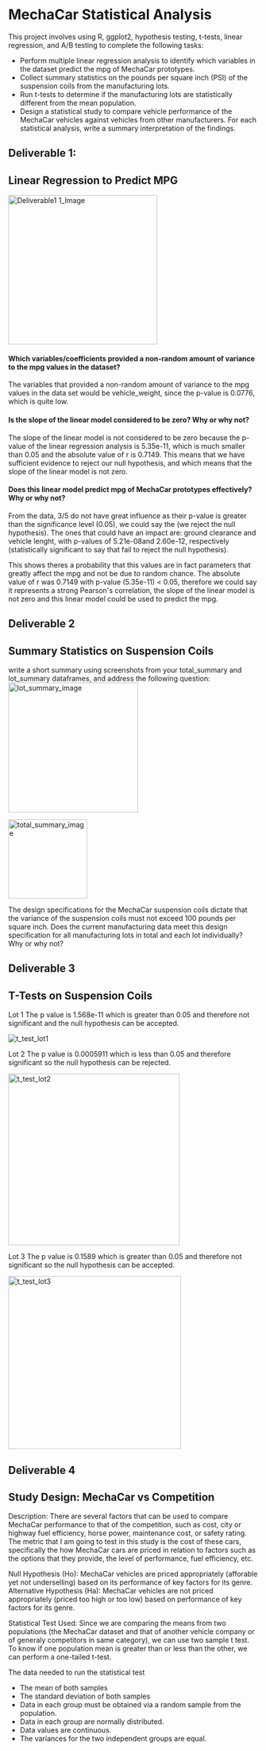 # MechaCar Statistical Analysis

This project involves using R, ggplot2, hypothesis testing, t-tests, linear regression, and A/B testing to complete the following tasks:
* Perform multiple linear regression analysis to identify which variables in the dataset predict the mpg of MechaCar prototypes.
* Collect summary statistics on the pounds per square inch (PSI) of the suspension coils from the manufacturing lots.
* Run t-tests to determine if the manufacturing lots are statistically different from the mean population.
* Design a statistical study to compare vehicle performance of the MechaCar vehicles against vehicles from other manufacturers. For each statistical analysis, write a summary interpretation of the findings.

## Deliverable 1:
## Linear Regression to Predict MPG

<img width="300" alt="Deliverable1 1_Image" src="https://user-images.githubusercontent.com/114960958/219476357-596df8ae-a576-4c0d-8635-6d62d67f190e.png">

#### Which variables/coefficients provided a non-random amount of variance to the mpg values in the dataset?
The variables that provided a non-random amount of variance to the mpg values in the data set would be vehicle_weight, since the p-value is 0.0776, which is quite low.

#### Is the slope of the linear model considered to be zero? Why or why not?
The slope of the linear model is not considered to be zero because the p-value of the linear regression analysis is 5.35e-11, which is much smaller than 0.05 and the absolute value of r is 0.7149. This means that we have sufficient evidence to reject our null hypothesis, and which means that the slope of the linear model is not zero.

#### Does this linear model predict mpg of MechaCar prototypes effectively? Why or why not?

From the data, 3/5 do not have great influence as their p-value is greater than the significance level (0.05), we could say the (we reject the null hypothesis). The ones that could have an impact are: ground clearance and vehicle lenght, with p-values of 5.21e-08and 2.60e-12, respectively (statistically significant to say that fail to reject the null hypothesis).

This shows theres a probability that this values are in fact parameters that greatly affect the mpg and not be due to random chance. The absolute value of r was 0.7149 with p-value (5.35e-11) < 0.05, therefore we could say it represents a strong Pearson's correlation, the slope of the linear model is not zero and this linear model could be used to predict the mpg.

## Deliverable 2
## Summary Statistics on Suspension Coils

write a short summary using screenshots from your total_summary and lot_summary dataframes, and address the following question:
<img width="261" alt="lot_summary_image" src="https://user-images.githubusercontent.com/114960958/219895074-4d4c6abf-7862-4a1c-84e1-ff9f746d1c04.png">

<img width="159" alt="total_summary_image" src="https://user-images.githubusercontent.com/114960958/219894844-4c4ea1e9-e060-4033-a61e-4b882211d761.png">


The design specifications for the MechaCar suspension coils dictate that the variance of the suspension coils must not exceed 100 pounds per square inch. Does the current manufacturing data meet this design specification for all manufacturing lots in total and each lot individually? Why or why not?

## Deliverable 3
## T-Tests on Suspension Coils

Lot 1
The p value is 1.568e-11 which is greater than 0.05 and therefore not significant and the null hypothesis can be accepted.

![t_test_lot1](https://user-images.githubusercontent.com/114960958/219901731-9657ae8a-0a9f-445e-98e0-a4a013a0cf98.png)

Lot 2
The p value is 0.0005911 which is less than 0.05 and therefore significant so the null hypothesis can be rejected.

<img width="345" alt="t_test_lot2" src="https://user-images.githubusercontent.com/114960958/219901600-aae28eb0-b8e3-41a0-b25b-9d79faed57c1.png">

Lot 3
The p value is 0.1589 which is greater than 0.05 and therefore not significant so the null hypothesis can be accepted.

<img width="348" alt="t_test_lot3" src="https://user-images.githubusercontent.com/114960958/219901606-f1a1e2d2-8c6d-4e16-af24-128f75ef8965.png">

## Deliverable 4
## Study Design: MechaCar vs Competition

Description: There are several factors that can be used to compare MechaCar performance to that of the competition, such as cost, city or highway fuel efficiency, horse power, maintenance cost, or safety rating. The metric that I am going to test in this study is the cost of these cars, specifically the how MechaCar cars are priced in relation to factors such as the options that they provide, the level of performance, fuel efficiency, etc.

Null Hypothesis (Ho): MechaCar vehicles are priced appropriately (afforable yet not underselling) based on its performance of key factors for its genre.
Alternative Hypothesis (Ha): MechaCar vehicles are not priced appropriately (priced too high or too low) based on performance of key factors for its genre.

Statistical Test Used: Since we are comparing the means from two populations (the MechaCar dataset and that of another vehicle company or of generaly competitors in same category), we can use two sample t test. To know if one population mean is greater than or less than the other, we can perform a one-tailed t-test.

The data needed to run the statistical test
* The mean of both samples
* The standard deviation of both samples
* Data in each group must be obtained via a random sample from the population.
* Data in each group are normally distributed.
* Data values are continuous.
* The variances for the two independent groups are equal.
